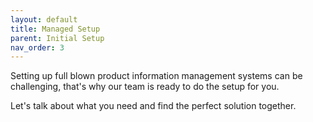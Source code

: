 ```yaml
---
layout: default
title: Managed Setup
parent: Initial Setup
nav_order: 3
---
```


Setting up full blown product information management systems can be challenging, that's why our team is ready to do
the setup for you.

Let's talk about what you need and find the perfect solution together.